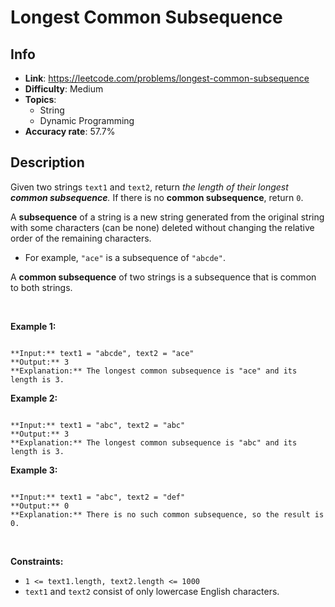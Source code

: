 # Longest Common Subsequence

## Info  
- **Link**: https://leetcode.com/problems/longest-common-subsequence
- **Difficulty**: Medium  
- **Topics**:   
    - String
    - Dynamic Programming
- **Accuracy rate**: 57.7%  

## Description  
    
Given two strings `text1` and `text2`, return *the length of their longest **common subsequence**.* If there is no **common subsequence**, return `0`.


A **subsequence** of a string is a new string generated from the original string with some characters (can be none) deleted without changing the relative order of the remaining characters.


* For example, `"ace"` is a subsequence of `"abcde"`.


A **common subsequence** of two strings is a subsequence that is common to both strings.


 


**Example 1:**



```

**Input:** text1 = "abcde", text2 = "ace" 
**Output:** 3  
**Explanation:** The longest common subsequence is "ace" and its length is 3.

```

**Example 2:**



```

**Input:** text1 = "abc", text2 = "abc"
**Output:** 3
**Explanation:** The longest common subsequence is "abc" and its length is 3.

```

**Example 3:**



```

**Input:** text1 = "abc", text2 = "def"
**Output:** 0
**Explanation:** There is no such common subsequence, so the result is 0.

```

 


**Constraints:**


* `1 <= text1.length, text2.length <= 1000`
* `text1` and `text2` consist of only lowercase English characters.


  
    